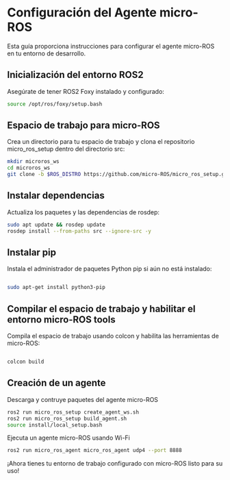 # Configuración del Agente micro-ROS

Esta guía proporciona instrucciones para configurar el agente micro-ROS en tu entorno de desarrollo.

## Inicialización del entorno ROS2

Asegúrate de tener ROS2 Foxy instalado y configurado:

```bash
source /opt/ros/foxy/setup.bash
```
## Espacio de trabajo para micro-ROS

Crea un directorio para tu espacio de trabajo y clona el repositorio micro_ros_setup dentro del directorio src:

```bash
mkdir microros_ws
cd microros_ws
git clone -b $ROS_DISTRO https://github.com/micro-ROS/micro_ros_setup.git src/micro_ros_setup
```
## Instalar dependencias

Actualiza los paquetes y las dependencias de rosdep:

```bash
sudo apt update && rosdep update
rosdep install --from-paths src --ignore-src -y
```
## Instalar pip

Instala el administrador de paquetes Python pip si aún no está instalado:

```bash

sudo apt-get install python3-pip
```
## Compilar el espacio de trabajo y habilitar el entorno micro-ROS tools

Compila el espacio de trabajo usando colcon y habilita las herramientas de micro-ROS:

```bash

colcon build
```
## Creación de un agente 
Descarga y contruye paquetes del agente micro-ROS
```bash
ros2 run micro_ros_setup create_agent_ws.sh
ros2 run micro_ros_setup build_agent.sh
source install/local_setup.bash
```
Ejecuta un agente micro-ROS usando Wi-Fi
```bash
ros2 run micro_ros_agent micro_ros_agent udp4 --port 8888
```

¡Ahora tienes tu entorno de trabajo configurado con micro-ROS listo para su uso!
